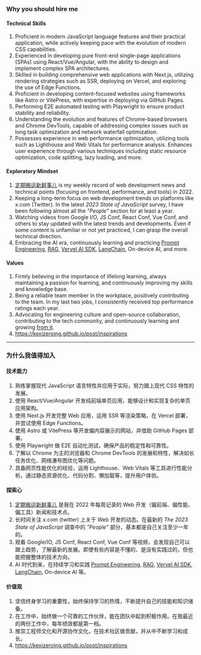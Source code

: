 ### Why you should hire me

#### Technical Skills
1. Proficient in modern JavaScript language features and their practical application, while actively keeping pace with the evolution of modern CSS capabilities.
2. Experienced in developing pure front-end single-page applications (SPAs) using React/Vue/Angular, with the ability to design and implement complex SPA architectures.
3. Skilled in building comprehensive web applications with Next.js, utilizing rendering strategies such as SSR, deploying on Vercel, and exploring the use of Edge Functions.
4. Proficient in developing content-focused websites using frameworks like Astro or VitePress, with expertise in deploying via GitHub Pages.
5. Performing E2E automated testing with Playwright to ensure product stability and reliability.
6. Understanding the evolution and features of Chrome-based browsers and Chrome DevTools, capable of addressing complex issues such as long task optimization and network waterfall optimization.
7. Possesses experience in web performance optimization, utilizing tools such as Lighthouse and Web Vitals for performance analysis. Enhances user experience through various techniques including static resource optimization, code splitting, lazy loading, and more.

#### Exploratory Mindset
1. [定期搬运新鲜事儿](https://mp.weixin.qq.com/mp/appmsgalbum?__biz=MzAxMzE0NDY4MA==&action=getalbum&album_id=2135671686573129731&scene=126#wechat_redirect) is my weekly record of web development news and technical points (focusing on frontend, performance, and tools) in 2022.
2. Keeping a long-term focus on web development trends on platforms like x.com (Twitter). In the latest *2023 State of JavaScript* survey, I have been following almost all the *"People"* section for at least a year.
3. Watching videos from Google I/O, JS Conf, React Conf, Vue Conf, and others to stay updated with the latest trends and developments. Even if some content is unfamiliar or not yet practiced, I can grasp the overall technical direction.
4. Embracing the AI era, continuously learning and practicing [Prompt Engineering](https://kexizeroing.github.io/post/a-guide-to-prompt-engineering), [RAG](https://kexizeroing.github.io/post/notes-on-domain-specific-chatgpt), [Vervel AI SDK](https://kexizeroing.github.io/post/unlock-the-power-of-generative-ui), [LangChain](https://github.com/kexiZeroing/langchain-llamaindex-ollama), On-device AI, and more.

#### Values
1. Firmly believing in the importance of lifelong learning, always maintaining a passion for learning, and continuously improving my skills and knowledge base.
2. Being a reliable team member in the workplace, positively contributing to the team. In my last two jobs, I consistently received top performance ratings each year.
3. Advocating for engineering culture and open-source collaboration, contributing to the tech community, and continuously learning and growing [from it](https://kexizeroing.github.io/post/inspirations).
4. https://kexizeroing.github.io/post/inspirations

---

### 为什么我值得加入

#### 技术能力
1. 熟练掌握现代 JavaScript 语言特性并应用于实际，努力跟上现代 CSS 特性的发展。
2. 使用 React/Vue/Angular 开发纯前端单页应用，能够设计和实现复杂的单页应用架构。
3. 使用 Next.js 开发完整 Web 应用，运用 SSR 等渲染策略，在 Vercel 部署，并尝试使用 Edge Functions。
4. 使用 Astro 或 VitePress 等开发偏内容展示的网站，并借助 GitHub Pages 部署。
5. 使用 Playwright 做 E2E 自动化测试，确保产品的稳定性和可靠性。
6. 了解以 Chrome 为主的浏览器和 Chrome DevTools 的发展和特性，解决如长任务优化、网络瀑布图优化等问题。
7. 具备网页性能优化的经验，运用 Lighthouse、Web Vitals 等工具进行性能分析。通过静态资源优化、代码分割、懒加载等，提升用户体验。

#### 探索心
1. [定期搬运新鲜事儿](https://mp.weixin.qq.com/mp/appmsgalbum?__biz=MzAxMzE0NDY4MA==&action=getalbum&album_id=2135671686573129731&scene=126#wechat_redirect) 是我在 2022 年每周记录的 Web 开发（偏前端、偏性能、偏工具）新闻和技术点。
2. 长时间关注 x.com (twitter) 上关于 Web 开发的动态。在最新的 *The 2023 State of JavaScript* 调查中的 *"People"* 部分，基本都是自己关注至少一年的。
3. 观看 Google/IO, JS Conf, React Conf, Vue Conf 等视频，会发现自己可以跟上趋势，了解最新的发展。即使有些内容是不懂的、是没有实践过的，但也能把握整体的技术方向。
4. AI 时代到来，在持续学习和实践 [Prompt Engineering](https://kexizeroing.github.io/post/a-guide-to-prompt-engineering), [RAG](https://kexizeroing.github.io/post/notes-on-domain-specific-chatgpt), [Vervel AI SDK](https://kexizeroing.github.io/post/unlock-the-power-of-generative-ui), [LangChain](https://github.com/kexiZeroing/langchain-llamaindex-ollama), On-device AI 等。

#### 价值观
1. 坚信终身学习的重要性，始终保持学习的热情，不断提升自己的技能和知识储备。
2. 在工作中，始终做一个可靠的工作伙伴，能在团队中起到积极作用。在我最近的两份工作中，每年绩效都是第一档。
3. 推崇工程师文化和开源协作文化，在技术社区做贡献，并从中不断学习和成长。
4. https://kexizeroing.github.io/post/inspirations
